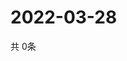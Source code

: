 # 2022-03-28
  共 0条

  <!-- BEGIN -->
  <!-- 最后更新时间Mon Mar 28 2022 15:05:03 GMT+0000 (Coordinated Universal Time) -->
  
  <!-- END -->
  
  